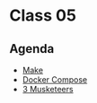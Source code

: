 # Class 05

## Agenda

 - [Make](/classes/05class/make/README.md)
 - [Docker Compose](/classes/05class/compose/README.md)
 - [3 Musketeers](/classes/05class/3musketeers/README.md)